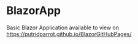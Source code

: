 # BlazorApp

Basic Blazor Application available to view on https://putridparrot.github.io/BlazorGitHubPages/